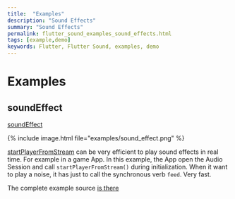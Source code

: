 ```yaml
---
title:  "Examples"
description: "Sound Effects"
summary: "Sound Effects"
permalink: flutter_sound_examples_sound_effects.html
tags: [example,demo]
keywords: Flutter, Flutter Sound, examples, demo
---
```

# Examples

## soundEffect

[soundEffect](https://github.com/dooboolab/flutter_sound/blob/master/flutter_sound/example/lib/soundEffect/sound_effect.dart)

{% include image.html file="examples/sound_effect.png" %}

[startPlayerFromStream](https://github.com/dooboolab/flutter_sound/tree/bb6acacc34205174a8438a13c8c0797f7bfa2143/doc/tau/player.md##startplayerfromstream) can be very efficient to play sound effects in real time. For example in a game App. In this example, the App open the Audio Session and call `startPlayerFromStream()` during initialization. When it want to play a noise, it has just to call the synchronous verb `feed`. Very fast.

The complete example source [is there](https://github.com/dooboolab/flutter_sound/blob/master/flutter_sound/example/lib/soundEffect/sound_effect.dart)
